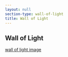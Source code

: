 ```yaml
---
layout: null
section-type: wall-of-light
title: Wall of Light
---
```


## Wall of Light

[wall of light image][image]


[image]: /wallslide/
